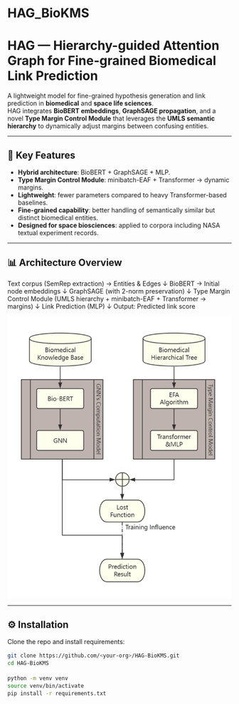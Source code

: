 # HAG_BioKMS
# HAG — Hierarchy-guided Attention Graph for Fine-grained Biomedical Link Prediction

A lightweight model for fine-grained hypothesis generation and link prediction in **biomedical** and **space life sciences**.  
HAG integrates **BioBERT embeddings**, **GraphSAGE propagation**, and a novel **Type Margin Control Module** that leverages the **UMLS semantic hierarchy** to dynamically adjust margins between confusing entities.  

---

## 🚀 Key Features
- **Hybrid architecture**: BioBERT + GraphSAGE + MLP.  
- **Type Margin Control Module**: minibatch-EAF + Transformer → dynamic margins.  
- **Lightweight**: fewer parameters compared to heavy Transformer-based baselines.  
- **Fine-grained capability**: better handling of semantically similar but distinct biomedical entities.  
- **Designed for space biosciences**: applied to corpora including NASA textual experiment records.  

---

## 📊 Architecture Overview
Text corpus (SemRep extraction) → Entities & Edges
↓
BioBERT → Initial node embeddings
↓
GraphSAGE (with 2-norm preservation)
↓
Type Margin Control Module
(UMLS hierarchy + minibatch-EAF + Transformer → margins)
↓
Link Prediction (MLP)
↓
Output: Predicted link score


<p align="center">
  <img src="figures/HagFlow.png" alt="HAG Workflow" width="600"/>
</p>

---

## ⚙️ Installation

Clone the repo and install requirements:

```bash
git clone https://github.com/<your-org>/HAG-BioKMS.git
cd HAG-BioKMS

python -m venv venv
source venv/bin/activate
pip install -r requirements.txt
